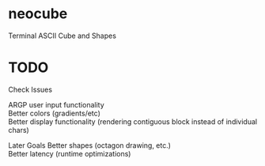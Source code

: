 # neocube
Terminal ASCII Cube and Shapes

# TODO
Check Issues

ARGP user input functionality <br />
Better colors (gradients/etc) <br />
Better display functionality (rendering contiguous block instead of individual chars) 

Later Goals
Better shapes (octagon drawing, etc.) <br />
Better latency (runtime optimizations) 
